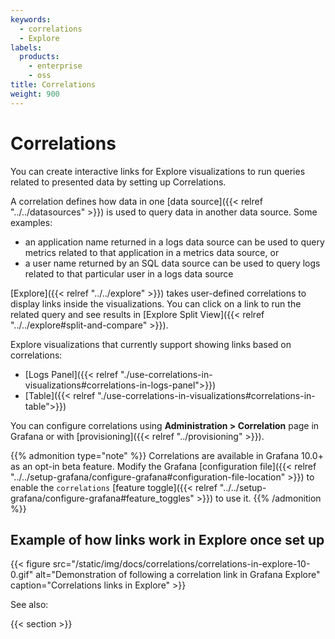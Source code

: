 ```yaml
---
keywords:
  - correlations
  - Explore
labels:
  products:
    - enterprise
    - oss
title: Correlations
weight: 900
---
```


# Correlations

You can create interactive links for Explore visualizations to run queries related to presented data by setting up Correlations.

A correlation defines how data in one [data source]({{< relref "../../datasources" >}}) is used to query data in another data source.
Some examples:

- an application name returned in a logs data source can be used to query metrics related to that application in a metrics data source, or
- a user name returned by an SQL data source can be used to query logs related to that particular user in a logs data source

[Explore]({{< relref "../../explore" >}}) takes user-defined correlations to display links inside the visualizations.
You can click on a link to run the related query and see results in [Explore Split View]({{< relref "../../explore#split-and-compare" >}}).

Explore visualizations that currently support showing links based on correlations:

- [Logs Panel]({{< relref "./use-correlations-in-visualizations#correlations-in-logs-panel">}})
- [Table]({{< relref "./use-correlations-in-visualizations#correlations-in-table">}})

You can configure correlations using **Administration > Correlation** page in Grafana or with [provisioning]({{< relref "../provisioning" >}}).

{{% admonition type="note" %}}
Correlations are available in Grafana 10.0+ as an opt-in beta feature.
Modify the Grafana [configuration file]({{< relref "../../setup-grafana/configure-grafana#configuration-file-location" >}}) to enable the `correlations` [feature toggle]({{< relref "../../setup-grafana/configure-grafana#feature_toggles" >}}) to use it.
{{% /admonition %}}

## Example of how links work in Explore once set up

{{< figure src="/static/img/docs/correlations/correlations-in-explore-10-0.gif" alt="Demonstration of following a correlation link in Grafana Explore" caption="Correlations links in Explore" >}}

See also:

{{< section >}}
